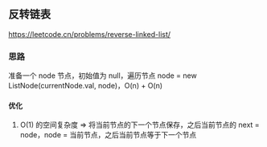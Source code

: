 ## 反转链表

<https://leetcode.cn/problems/reverse-linked-list/>

### 思路

准备一个 node 节点，初始值为 null，遍历节点 node = new ListNode(currentNode.val, node)，O(n) + O(n)

#### 优化

1. O(1) 的空间复杂度 => 将当前节点的下一个节点保存，之后当前节点的 next = node，node = 当前节点，之后当前节点等于下一个节点
